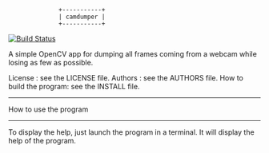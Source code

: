                   +-----------+
                  | camdumper |
                  +-----------+

[![Build Status](https://travis-ci.org/arnaud-ramey/camdumper.svg)](https://travis-ci.org/arnaud-ramey/camdumper)

A simple OpenCV app for dumping all frames coming
from a webcam while losing as few as possible.

License :                  see the LICENSE file.
Authors :                  see the AUTHORS file.
How to build the program:  see the INSTALL file.

________________________________________________________________________________

How to use the program
________________________________________________________________________________
To display the help, just launch the program in a terminal.
It will display the help of the program.

